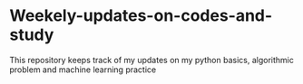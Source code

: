 # Weekely-updates-on-codes-and-study
This repository keeps track of my updates on my python basics, algorithmic problem and machine learning practice 